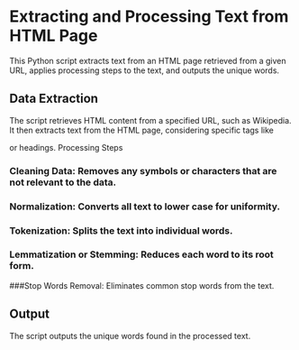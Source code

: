 # Extracting and Processing Text from HTML Page
This Python script extracts text from an HTML page retrieved from a given URL, applies processing steps to the text, and outputs the unique words.

## Data Extraction
The script retrieves HTML content from a specified URL, such as Wikipedia.
It then extracts text from the HTML page, considering specific tags like <p> or headings.
Processing Steps
### Cleaning Data: Removes any symbols or characters that are not relevant to the data.
### Normalization: Converts all text to lower case for uniformity.
### Tokenization: Splits the text into individual words.
### Lemmatization or Stemming: Reduces each word to its root form.
###Stop Words Removal: Eliminates common stop words from the text.
## Output
The script outputs the unique words found in the processed text.
